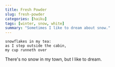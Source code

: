 ```yaml
---
title: Fresh Powder
slug: fresh-powder
categories: [haiku]
tags: [winter, snow, white]
summary: "Sometimes I like to dream about snow."
---
```


```
snowflakes in my tea:
as I step outside the cabin,
my cup runneth over
```

There's no snow in my town, but I like to dream.
